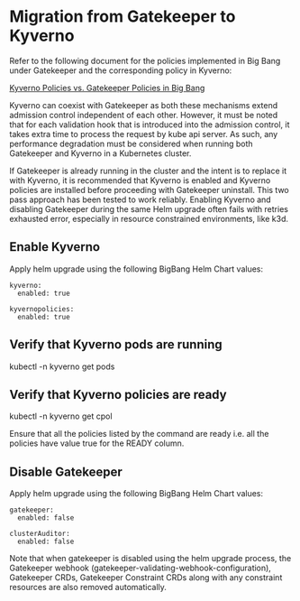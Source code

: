 # Migration from Gatekeeper to Kyverno

Refer to the following document for the policies implemented in Big Bang under Gatekeeper and the corresponding policy in Kyverno:

[Kyverno Policies vs. Gatekeeper Policies in Big Bang
](https://repo1.dso.mil/platform-one/big-bang/apps/sandbox/kyverno-policies/-/blob/main/docs/gatekeeper.md)

Kyverno can coexist with Gatekeeper as both these mechanisms extend admission control independent of each other. However, it must be noted that for each validation hook that is introduced into the admission control, it takes extra time to process the request by kube api server.  As such, any performance degradation must be considered when running both Gatekeeper and Kyverno in a Kubernetes cluster.

If Gatekeeper is already running in the cluster and the intent is to replace it with Kyverno, it is recommended that Kyverno is enabled and Kyverno policies are installed before proceeding with Gatekeeper uninstall. This two pass approach has been tested to work reliably. Enabling Kyverno and disabling Gatekeeper during the same Helm upgrade often fails with retries exhausted error, especially in resource constrained environments, like k3d.

## Enable Kyverno

Apply helm upgrade using the following BigBang Helm Chart values:

```
kyverno:
  enabled: true

kyvernopolicies:
  enabled: true
```

## Verify that Kyverno pods are running

kubectl -n kyverno get pods

## Verify that Kyverno policies are ready

kubectl -n kyverno get cpol

Ensure that all the policies listed by the command are ready i.e. all the policies have value true for the READY column.

## Disable Gatekeeper

Apply helm upgrade using the following BigBang Helm Chart values:

```
gatekeeper:
  enabled: false

clusterAuditor:
  enabled: false
```

Note that when gatekeeper is disabled using the helm upgrade process, the Gatekeeper webhook (gatekeeper-validating-webhook-configuration), Gatekeeper CRDs, Gatekeeper Constraint CRDs along with any constraint resources are also removed automatically.

